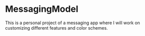 # MessagingModel
This is a personal project of a messaging app where I will work on customizing different features and color schemes.
